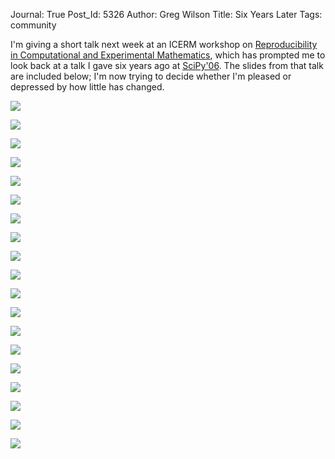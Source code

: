 Journal: True
Post_Id: 5326
Author: Greg Wilson
Title: Six Years Later
Tags: community

<p>I'm giving a short talk next week at an ICERM workshop on <a href="http://icerm.brown.edu/tw12-5-rcem">Reproducibility in Computational and Experimental Mathematics</a>, which has prompted me to look back at a talk I gave six years ago at <a href="{{root_path}}/blog/2006/08/scipy06-first-morning.html">SciPy'06</a>. The slides from that talk are included below; I'm now trying to decide whether I'm pleased or depressed by how little has changed.</p>
<p><img src="{{root_path}}/files/2012/12/scipy06-01.png" /></p>
<p><img src="{{root_path}}/files/2012/12/scipy06-02.png" /></p>
<p><img src="{{root_path}}/files/2012/12/scipy06-03.png" /></p>
<p><img src="{{root_path}}/files/2012/12/scipy06-04.png" /></p>
<p><img src="{{root_path}}/files/2012/12/scipy06-05.png" /></p>
<p><img src="{{root_path}}/files/2012/12/scipy06-06.png" /></p>
<p><img src="{{root_path}}/files/2012/12/scipy06-07.png" /></p>
<p><img src="{{root_path}}/files/2012/12/scipy06-08.png" /></p>
<p><img src="{{root_path}}/files/2012/12/scipy06-09.png" /></p>
<p><img src="{{root_path}}/files/2012/12/scipy06-10.png" /></p>
<p><img src="{{root_path}}/files/2012/12/scipy06-11.png" /></p>
<p><img src="{{root_path}}/files/2012/12/scipy06-12.png" /></p>
<p><img src="{{root_path}}/files/2012/12/scipy06-13.png" /></p>
<p><img src="{{root_path}}/files/2012/12/scipy06-14.png" /></p>
<p><img src="{{root_path}}/files/2012/12/scipy06-15.png" /></p>
<p><img src="{{root_path}}/files/2012/12/scipy06-16.png" /></p>
<p><img src="{{root_path}}/files/2012/12/scipy06-17.png" /></p>
<p><img src="{{root_path}}/files/2012/12/scipy06-18.png" /></p>
<p><img src="{{root_path}}/files/2012/12/scipy06-19.png" /></p>
